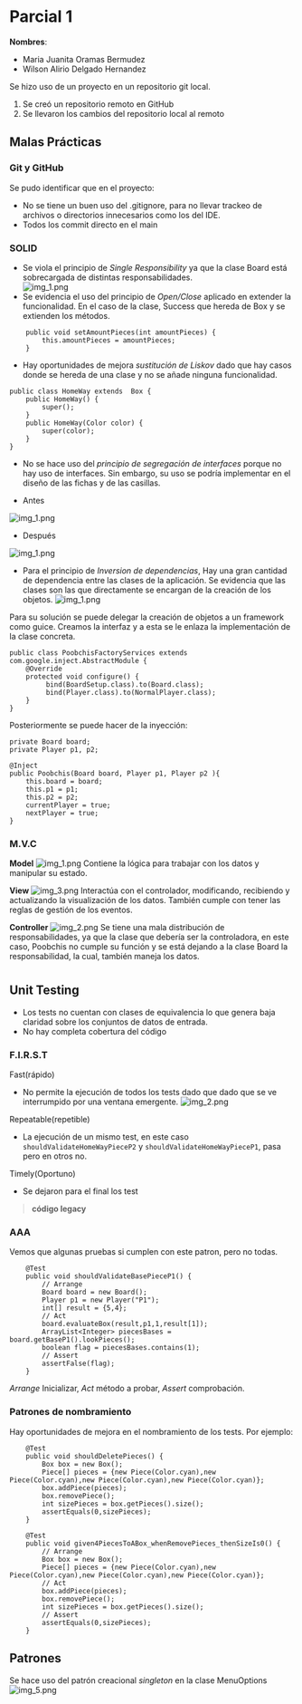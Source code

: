 # Parcial 1

**Nombres**:

* Maria Juanita Oramas Bermudez
* Wilson Alirio Delgado Hernandez

Se hizo uso de un proyecto en un repositorio git local. 
  1. Se creó un repositorio remoto en GitHub
  2. Se llevaron los cambios del repositorio local al remoto 

## Malas Prácticas

### Git y GitHub

Se pudo identificar que en el proyecto:
* No se tiene un buen uso del .gitignore, para no llevar trackeo de archivos o directorios innecesarios como los del IDE.
* Todos los commit directo en el main

### SOLID
* Se viola el principio de *Single Responsibility* ya que la clase Board está sobrecargada de distintas responsabilidades.  
![img_1.png](readme_images/img_1.png)
* Se evidencia el uso del principio de *Open/Close* aplicado en extender la funcionalidad.
 En el caso de la clase, Success que hereda de Box y se extienden los métodos.

```
    public void setAmountPieces(int amountPieces) {
        this.amountPieces = amountPieces;
    }
```

* Hay oportunidades de mejora *sustitución de Liskov* dado que hay casos donde se hereda de una clase y no se añade ninguna funcionalidad.

```
public class HomeWay extends  Box {
    public HomeWay() {
        super();
    }
    public HomeWay(Color color) {
        super(color);
    }
}
```



* No se hace uso del *principio de segregación de interfaces* porque no hay uso de interfaces. 
Sin embargo, su uso se podría implementar en el diseño de las fichas y de las casillas.  

* Antes

![img_1.png](readme_images/img_11.png)

* Después

![img_1.png](readme_images/img_10.png)


* Para el principio de *Inversion de dependencias*,
Hay una gran cantidad de dependencia entre las clases de la aplicación. Se evidencia que las clases son las que directamente se encargan de la creación de los objetos.
![img_1.png](readme_images/img_7.png)

Para su solución se puede delegar la creación de objetos a un framework como guice.
Creamos la interfaz y a esta se le enlaza la implementación de la clase concreta.

```
public class PoobchisFactoryServices extends com.google.inject.AbstractModule {
    @Override
    protected void configure() {
         bind(BoardSetup.class).to(Board.class);
         bind(Player.class).to(NormalPlayer.class);
    }
}
```
Posteriormente se puede hacer de la inyección:
```
private Board board;
private Player p1, p2;

@Inject
public Poobchis(Board board, Player p1, Player p2 ){
    this.board = board;
    this.p1 = p1;
    this.p2 = p2;
    currentPlayer = true;
    nextPlayer = true;
}
```





### M.V.C

**Model**
![img_1.png](readme_images/img_1.png)
Contiene la lógica para trabajar con los datos y manipular su estado.

**View** 
![img_3.png](readme_images/img_3.png)
Interactúa con el controlador, modificando, recibiendo y actualizando la visualización de los datos. También cumple con tener las reglas de gestión de los eventos.

**Controller**
![img_2.png](readme_images/img_2.png)
Se tiene una mala distribución de responsabilidades, ya que la clase que debería ser la controladora, en este caso, Poobchis no cumple su función y se está dejando a la clase Board la responsabilidad, la cual, también maneja los datos. 

#

## Unit Testing
* Los tests no cuentan con clases de equivalencia lo que genera baja claridad sobre los conjuntos de datos de entrada.
* No hay completa cobertura del código


### F.I.R.S.T

Fast(rápido)
* No permite la ejecución de todos los tests dado que dado que se ve interrumpido por una ventana emergente. 
![img_2.png](readme_images/img_8.png)

Repeatable(repetible)
* La ejecución de un mismo test, en este caso `shouldValidateHomeWayPieceP2` y `shouldValidateHomeWayPieceP1`, pasa pero en otros no. 

Timely(Oportuno)
* Se dejaron para el final los test



> **código legacy** 

### AAA
Vemos que algunas pruebas si cumplen con este patron, pero no todas.
```
    @Test
    public void shouldValidateBasePieceP1() {
        // Arrange
        Board board = new Board();
        Player p1 = new Player("P1");
        int[] result = {5,4};
        // Act
        board.evaluateBox(result,p1,1,result[1]);
        ArrayList<Integer> piecesBases = board.getBaseP1().lookPieces();
        boolean flag = piecesBases.contains(1);
        // Assert
        assertFalse(flag);
    }
```


*Arrange* Inicializar, *Act* método a probar, *Assert* comprobación. 

### Patrones de nombramiento

Hay oportunidades de mejora en el nombramiento de los tests. Por ejemplo:

```
    @Test
    public void shouldDeletePieces() {
        Box box = new Box();
        Piece[] pieces = {new Piece(Color.cyan),new Piece(Color.cyan),new Piece(Color.cyan),new Piece(Color.cyan)};
        box.addPiece(pieces);
        box.removePiece();
        int sizePieces = box.getPieces().size();
        assertEquals(0,sizePieces);
    }

```


```
    @Test
    public void given4PiecesToABox_whenRemovePieces_thenSizeIs0() {
        // Arrange
        Box box = new Box();
        Piece[] pieces = {new Piece(Color.cyan),new Piece(Color.cyan),new Piece(Color.cyan),new Piece(Color.cyan)};
        // Act
        box.addPiece(pieces);
        box.removePiece();
        int sizePieces = box.getPieces().size();
        // Assert
        assertEquals(0,sizePieces);
    }

```



## Patrones
Se hace uso del patrón creacional *singleton* en la clase MenuOptions
![img_5.png](readme_images/img_5.png)


